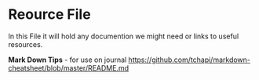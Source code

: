 # Reource File #

In this File it will hold any documention we might need or links to useful resources.

**Mark Down Tips** - for use on journal
https://github.com/tchapi/markdown-cheatsheet/blob/master/README.md
